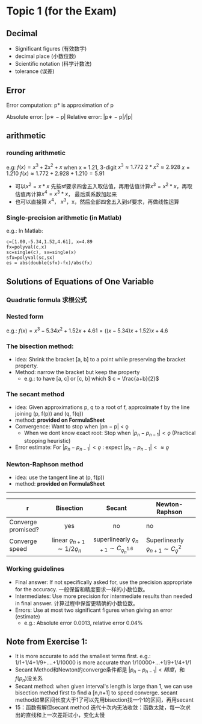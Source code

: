 # Topic 1 (for the Exam)

## Decimal
+ Significant figures (有效数字)
+ decimal place (小数位数)
+ Scientific notation (科学计数法)
+ tolerance (误差)

## Error
Error computation:
p* is approximation of p

Absolute error: |p∗ − p|
Relative error: |p∗ − p|/|p|

## arithmetic
### rounding arithmetic
e.g: $f(x) = x^3+2x^2+x$ when x = 1.21, 3-digit
$x^3 ≈ 1.772$
$2*x^2 ≈2.928$
$x = 1.210$
$f(x) ≈ 1.772 + 2.928 + 1.210 = 5.91$
+ 可以$x^2 = x*x$ 先按sf要求四舍五入取估值，再用估值计算$x^3 = x^2 * x$，再取估值再计算$x^4 = x^3 * x$， 最后乘系数加起来
+ 也可以直接算 $x^4$， $x^3$，x，然后全部四舍五入到sf要求，再做线性运算

### Single-precision arithmetic (in Matlab)
e.g.: In Matlab:
```
c=[1.00,-5.34,1.52,4.61], x=4.89
fx=polyval(c,x)
sc=single(c), sx=single(x)
sfx=polyval(sc,sx)
es = abs(double(sfx)-fx)/abs(fx)
```

## Solutions of Equations of One Variable
### Quadratic formula 求根公式

### Nested form
e.g.: $f(x) = x^3-5.34x^2+1.52x+4.61 = ((x-5.34)x+1.52)x+4.6$

### The bisection method:
+ idea: Shrink the bracket [a, b] to a point while preserving the bracket property.
+ Method: narrow the bracket but keep the property
  + e.g.: to have [a, c] or [c, b] which $ c = \frac{a+b}{2}$

### The secant method
+ idea: Given approximations p, q to a root of f, approximate f by the line joining (p, f(p)) and (q, f(q))
+ method: **provided on FormulaSheet**
+ Convergence: Want to stop when |pn − p| < ǫ
  + When we dont know exact root: Stop when $|p_n − p_{n−1}| < ǫ$ (Practical stopping heuristic)
+ Error estimate: For $|p_n − p_{n−1}| < ǫ$ : expect $|p_n − p_{n−1}| <≈ ǫ$ 

### Newton-Raphson method
+ idea: use the tangent line at (p, f(p))
+ method: **provided on FormulaSheet**

-----
r |Bisection|Secant|Newton-Raphson
---|:---:|:---:|---
Converge promised?|yes|no|no
Converge speed|linear $ǫ_{n+1} ∼ 1/2ǫ_n$|superlinearly $ǫ_{n+1} ∼ C_{ǫ^{1.6}_n}$|Superlinearly $ǫ_{n+1} ∼ C_ǫ^2$


### Working guidelines
+ Final answer: If not specifically asked for, use the precision appropriate for the
accuracy. 一般保留和精度要求一样的小数位数。
+ Intermediates: Use more precision for intermediate results than needed in final
answer. 计算过程中保留更精确的小数位数。
+ Errors: Use at most two significant figures when giving an error (estimate) 
  + e.g.: Absolute error 0.0013, relative error 0.04%
  

## Note from Exercise 1:
+ It is more accurate to add the smallest terms first.
  e.g.: 1/1+1/4+1/9+....+1/10000  is more accurate than 1/10000+...+1/9+1/4+1/1
+ Secant Method和Newton的converge条件都是 $|p_n-p_{n-1}| < 精度$，和$f(p_n)$没关系
+ Secant method: when given interval's length is large than 1, we can use bisection method first to find a [n,n+1] to speed converge. secant method如果区间长度大于1了可以先用bisection找一个1的区间，再用secant
+ 15：函数有解但secant method 迭代十次内无法收敛：函数太陡，每一次求出的直线和上一次差距过小，变化太慢
